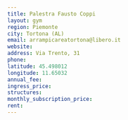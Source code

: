 ```yaml
---
title: Palestra Fausto Coppi
layout: gym
region: Piemonte
city: Tortona (AL)
email: arrampicareatortona@libero.it
website: 
address: Via Trento, 31
phone: 
latitude: 45.498012
longitude: 11.65032
annual_fee: 
ingress_price: 
structures: 
monthly_subscription_price: 
rent: 
---
```


